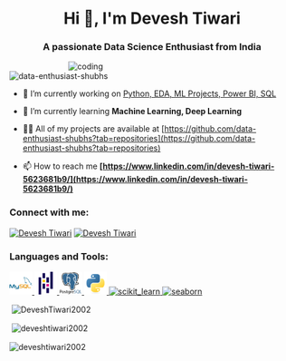 <h1 align="center">Hi 👋, I'm Devesh Tiwari</h1>
<h3 align="center">A passionate Data Science Enthusiast from India</h3>

<img align="right" alt="coding" width="400" src="https://media.tenor.com/2MbU9-633q8AAAAC/jim-carrey-typing.gif">

<p align="left"> <img src="https://komarev.com/ghpvc/?username=data-enthusiast-shubhs&label=Profile%20views&color=0e75b6&style=flat" alt="data-enthusiast-shubhs" /> </p>

- 🔭 I’m currently working on [Python, EDA, ML Projects, Power BI, SQL](https://github.com/data-enthusiast-shubhs?tab=repositories)

- 🌱 I’m currently learning **Machine Learning, Deep Learning**

- 👨‍💻 All of my projects are available at [https://github.com/data-enthusiast-shubhs?tab=repositories](https://github.com/data-enthusiast-shubhs?tab=repositories)

- 📫 How to reach me **[https://www.linkedin.com/in/devesh-tiwari-5623681b9/](https://www.linkedin.com/in/devesh-tiwari-5623681b9/)**


<h3 align="left">Connect with me:</h3>
<p align="left">
<a href="https://www.linkedin.com/in/devesh-tiwari-5623681b9/" target="blank"><img align="center" src="https://raw.githubusercontent.com/rahuldkjain/github-profile-readme-generator/master/src/images/icons/Social/linked-in-alt.svg" alt="Devesh Tiwari" height="30" width="40" /></a>
<a href="https://www.facebook.com/share/161fPnvgJB/" target="blank"><img align="center" src="https://raw.githubusercontent.com/rahuldkjain/github-profile-readme-generator/master/src/images/icons/Social/facebook.svg" alt="Devesh Tiwari" height="30" width="40" /></a>
</p>

<h3 align="left">Languages and Tools:</h3>
<p align="left"> <a href="https://www.mysql.com/" target="_blank" rel="noreferrer"> <img src="https://raw.githubusercontent.com/devicons/devicon/master/icons/mysql/mysql-original-wordmark.svg" alt="mysql" width="40" height="40"/> </a> <a href="https://pandas.pydata.org/" target="_blank" rel="noreferrer"> <img src="https://raw.githubusercontent.com/devicons/devicon/2ae2a900d2f041da66e950e4d48052658d850630/icons/pandas/pandas-original.svg" alt="pandas" width="40" height="40"/> </a> <a href="https://www.postgresql.org" target="_blank" rel="noreferrer"> <img src="https://raw.githubusercontent.com/devicons/devicon/master/icons/postgresql/postgresql-original-wordmark.svg" alt="postgresql" width="40" height="40"/> </a> <a href="https://www.python.org" target="_blank" rel="noreferrer"> <img src="https://raw.githubusercontent.com/devicons/devicon/master/icons/python/python-original.svg" alt="python" width="40" height="40"/> </a> <a href="https://scikit-learn.org/" target="_blank" rel="noreferrer"> <img src="https://upload.wikimedia.org/wikipedia/commons/0/05/Scikit_learn_logo_small.svg" alt="scikit_learn" width="40" height="40"/> </a> <a href="https://seaborn.pydata.org/" target="_blank" rel="noreferrer"> <img src="https://seaborn.pydata.org/_images/logo-mark-lightbg.svg" alt="seaborn" width="40" height="40"/> </a> </p>


<p>&nbsp;<img align="center" src="https://github-readme-stats.vercel.app/api?username=DeveshTiwari2002&show_icons=true&locale=en" alt="DeveshTiwari2002" /></p>

<p>&nbsp;<img align="center" src="https://github-readme-stats.vercel.app/api?username=deveshtiwari2002&show_icons=true&locale=en" alt="deveshtiwari2002" /></p>

<p><img align="center" src="https://github-readme-streak-stats.herokuapp.com/?user=deveshtiwari2002&" alt="deveshtiwari2002" /></p>
